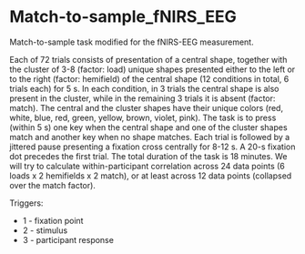 # Match-to-sample_fNIRS_EEG
Match-to-sample task modified for the fNIRS-EEG measurement.

Each of 72 trials consists of presentation of a central shape, together with the cluster of 3-8 (factor: load) unique shapes presented either to the left or to the right (factor: hemifield) of the central shape (12 conditions in total, 6 trials each) for 5 s. In each condition, in 3 trials the central shape is also present in the cluster, while in the remaining 3 trials it is absent (factor: match). The central and the cluster shapes have their unique colors (red, white, blue, red, green, yellow, brown, violet, pink). The task is to press (within 5 s) one key when the central shape and one of the cluster shapes match and another key when no shape matches. Each trial is followed by a jittered pause presenting a fixation cross centrally for 8-12 s. A 20-s fixation dot precedes the first trial. The total duration of the task is 18 minutes. We will try to calculate within-participant correlation across 24 data points (6 loads x 2 hemifields x 2 match), or at least across 12 data points (collapsed over the match factor). 

Triggers:
* 1<trial number> - fixation point 
* 2<trial number> - stimulus 
* 3<trial number> - participant response